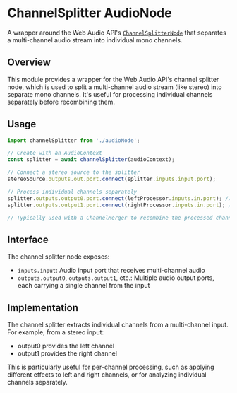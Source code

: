 # ChannelSplitter AudioNode

A wrapper around the Web Audio API's [`ChannelSplitterNode`](https://developer.mozilla.org/en-US/docs/Web/API/ChannelSplitterNode) that separates a multi-channel audio stream into individual mono channels.

## Overview

This module provides a wrapper for the Web Audio API's channel splitter node, which is used to split a multi-channel audio stream (like stereo) into separate mono channels. It's useful for processing individual channels separately before recombining them.

## Usage

```typescript
import channelSplitter from './audioNode';

// Create with an AudioContext
const splitter = await channelSplitter(audioContext);

// Connect a stereo source to the splitter
stereoSource.outputs.out.port.connect(splitter.inputs.input.port);

// Process individual channels separately
splitter.outputs.output0.port.connect(leftProcessor.inputs.in.port); // Left channel
splitter.outputs.output1.port.connect(rightProcessor.inputs.in.port); // Right channel

// Typically used with a ChannelMerger to recombine the processed channels
```

## Interface

The channel splitter node exposes:

- `inputs.input`: Audio input port that receives multi-channel audio
- `outputs.output0`, `outputs.output1`, etc.: Multiple audio output ports, each carrying a single channel from the input

## Implementation

The channel splitter extracts individual channels from a multi-channel input. For example, from a stereo input:
- output0 provides the left channel
- output1 provides the right channel

This is particularly useful for per-channel processing, such as applying different effects to left and right channels, or for analyzing individual channels separately.